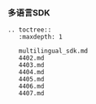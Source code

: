### 多语言SDK

```eval_rst
.. toctree::
   :maxdepth: 1

   multilingual_sdk.md
   4402.md
   4403.md
   4404.md
   4405.md
   4406.md
   4407.md
```
   